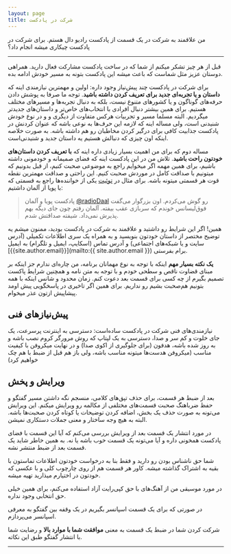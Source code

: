 ```yaml
---
layout: page
title: شرکت در پادکست
---
```

من علاقمند به شرکت در یک قسمت از پادکست رادیو دال هستم. برای شرکت در پادکست چیکاری میشه انجام داد؟
<hr>

قبل از هر چیز تشکر میکنم از شما که در ساخت پادکست مشارکت فعال دارید. همراهی دوستان عزیز مثل شماست که باعث میشه این پادکست بتونه به مسیر خودش ادامه بده.

برای شرکت در پادکست چند پیش‌نیاز وجود داره: اولین و مهمترین نیازمندی اینه که **داستان و یا تجربه‌ای جدید برای تعریف کردن داشته باشید**. توجه ما صرفا به پوشش دادن حرفه‌های گوناگون و یا کشورهای متنوع نیست، بلکه به دنبال تجربه‌ها و مسیرهای مختلف هستیم. برای همین بیشتر دنبال افرادی با انتخاب‌های خاص‌تر و داستان‌های جدیدتر میگردیم. البته مسلما مسیر و تجربیات هرکس متفاوت از دیگری و و در نوع خودش شنیدنی است، ولی مساله اینه که لازمه این حرف‌ها به نوعی باشه که عنوان کردنش در پادکست جذابیت کافی برای درگیر کردن مخاطبان رو هم داشته باشه. به صورت خلاصه اینکه اون چیزی که دنبالش هستیم یه داستان جدید و شنیدنی‌است.

مساله دوم که برای من اهمیت بسیار زیادی داره اینه که **با تعریف کردن داستان‌های خودتون راحت باشید**. تلاش من در این پادکست اینه که فضای صمیمانه و خودمونی داشته باشیم، برای همین مهمه اگر میخوایم راجع به موضوعی صحبت کنیم، از قبل بدونیم که میتونیم با صداقت کامل در موردش صحبت کنیم. این راحتی و صداقت مهمترین نقطه قوت هر قسمتی میتونه باشه. برای مثال در [توئیت](https://twitter.com/Laurence_Fox_/status/978477987434717184?s=19) یکی از خواننده‌ها راجع به قسمتی که با پویا از آلمان داشتیم:

> ‏پادکست پویا و آلمان ‎[@radioDaal](https://twitter.com/radioDaal) رو گوش می‌کردم. اون بزرگوار می‌گفت فوق‌لیسانس خوندم که سربازی عقب بیفته. آلمان رفتم چون جای دیگه بهم پذیرش نمی‌داد. شیفته صداقتش شدم.

همین! اگر این شرایط رو داشتید و علاقمند به شرکت در پادکست بودید، ممنون میشم یه توضیح مختصر از داستان خودتون بنویسید و به همراه یک سری اطلاعات تکمیلی (آدرس سایت و یا شبکه‌های اجتماعی) و آدرس تماس (اسکایپ، ایمیل و تلگرام) به ایمیل [{{site.author.email}}](mailto:{{ site.author.email }}) برام بفرستی.

**یک نکته بسیار مهم** اینکه با توجه به نوع مهمانان برنامه، من چاره‌ای ندارم جز اینکه بر مبنای قضاوت ناقص و سطحی خودم و با توجه به متن نامه و همچنین شرایط پاکست تصمیم بگیرم از چه کسی برای قسمت بعد دعوت کنم. زمان محدود و شانس اینکه با همه بتونیم هم‌صحبت بشیم رو نداریم. برای همین اگر تاخیری در پاسخگویی پیش اومد پیشاپیش ازتون عذر میخوام.

## پیش‌نیازهای فنی

نیازمندی‌های فنی شرکت در پادکست ساده‌است: دسترسی به اینترنت پرسرعت، یک جای خلوت و کم سر و صدا، دسترسی به یک لپتاپ که روش مرورگر کروم نصب باشه و به روز شده باشه، هدفون (برای جلوگیری از اکوی صدا) و در نهایت میکروفن با کیفیت مناسب (میکروفن هدست‌ها میتونه مناسب باشه، ولی باز هم قبل از ضبط با هم چک خواهیم کرد)

## ویرایش و پخش

بعد از ضبط هر قسمت، برای حذف تپق‌های کلامی، منسجم نگه داشتن مسیر گفتگو و حفظ ضرباهنگ صحبت قسمت‌های مختلفی از مکالمه رو ویرایش میکنم. این ویرایش می‌تونه به صورت حذف یک بخش، اضافه کردن توضیحات یا کوتاه کردن صحبت‌ها باشه. البته به هیچ وجه ساختار و معنی جملات دستکاری نمیشن.

در مورد انتشار یک قسمت بعد از ویرایش بررسی می‌کنم که آیا این قسمت با فضای پادکست همخونی داره و آیا می‌تونه یک قسمت خوب باشه یا نه. به همین خاطر شاید یک قسمت بعد از ضبط منتشر نشه.

شما حق ناشناس بودن رو دارید و فقط بنا به درخواست خودتون اطلاعات تماستون با بقیه به اشتراک گذاشته میشه. 
کاور هر قسمت هم از روی چارچوب کلی و با عکسی که خودتون در اختیارم میذارید تهیه میشه.

در مورد موسیقی من از آهنگ‌های با حق کپی‌رایت آزاد استفاده می‌کنم، برای همین خیلی حق انتخابی وجود نداره.

در صورتی که برای یک قسمت اسپانسر بگیریم در یک وقفه بین گفتگو به معرفی اسپانسر می‌پردازم.

شرکت کردن شما در ضبط یک قسمت به معنی **موافقت شما با موارد بالا** و رضایت شما با انتشار گفتگو طبق این نکاته.

<hr>
